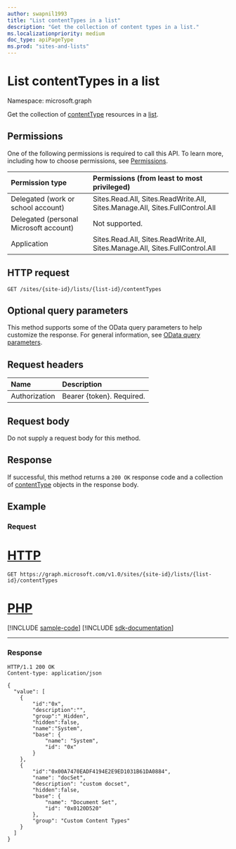 ```yaml
---
author: swapnil1993
title: "List contentTypes in a list"
description: "Get the collection of content types in a list."
ms.localizationpriority: medium
doc_type: apiPageType
ms.prod: "sites-and-lists"
---
```


# List contentTypes in a list
Namespace: microsoft.graph

Get the collection of [contentType][contentType] resources in a [list][].

## Permissions

One of the following permissions is required to call this API. To learn more, including how to choose permissions, see [Permissions](/graph/permissions-reference).

|Permission type      | Permissions (from least to most privileged)              |
|:--------------------|:---------------------------------------------------------|
|Delegated (work or school account) | Sites.Read.All, Sites.ReadWrite.All, Sites.Manage.All, Sites.FullControl.All    |
|Delegated (personal Microsoft account) | Not supported.    |
|Application | Sites.Read.All, Sites.ReadWrite.All, Sites.Manage.All, Sites.FullControl.All |

## HTTP request
<!-- {
  "blockType": "ignored"
}
-->
```http
GET /sites/{site-id}/lists/{list-id}/contentTypes
```

## Optional query parameters

This method supports some of the OData query parameters to help customize the response. For general information, see [OData query parameters](/graph/query-parameters).

## Request headers
|Name|Description|
|:---|:---|
|Authorization|Bearer {token}. Required.|

## Request body
Do not supply a request body for this method.

## Response

If successful, this method returns a `200 OK` response code and a collection of [contentType](../resources/contenttype.md) objects in the response body.

## Example

### Request


# [HTTP](#tab/http)
<!-- { "blockType": "request", "name": "enum_contentTypes"} -->

```msgraph-interactive
GET https://graph.microsoft.com/v1.0/sites/{site-id}/lists/{list-id}/contentTypes
```

# [PHP](#tab/php)
[!INCLUDE [sample-code](../includes/snippets/php/enum-contenttypes-php-snippets.md)]
[!INCLUDE [sdk-documentation](../includes/snippets/snippets-sdk-documentation-link.md)]

---



### Response

<!-- {
  "blockType": "response",
  "truncated": true,
  "@odata.type": "microsoft.graph.contentType",
  "isCollection": true
}
-->

```http
HTTP/1.1 200 OK
Content-type: application/json

{
  "value": [
    {
        "id":"0x",
        "description":"",
        "group":"_Hidden",
        "hidden":false,
        "name":"System",
        "base": {
            "name": "System",
            "id": "0x"
        }
    },
    {
        "id":"0x00A7470EADF4194E2E9ED1031B61DA0884",
        "name": "docSet",
        "description": "custom docset",
        "hidden":false,
        "base": {
            "name": "Document Set",
            "id": "0x0120D520"
        },
        "group": "Custom Content Types"
    }
  ]
}
```


[contentType]: ../resources/contentType.md
[list]: ../resources/list.md
